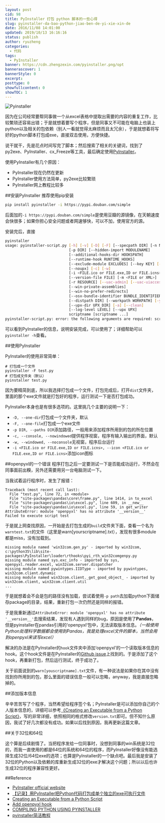 ```yaml
---
layout: post
cid: 98
title: PyInstaller 打包 python 脚本的一些心得
slug: pyinstaller-da-bao-python-jiao-ben-de-yi-xie-xin-de
date: 2016/11/08 14:01:00
updated: 2019/10/13 16:16:16
status: publish
author: ryuzheng
categories: 
  - 代码
tags: 
  - PyInstaller
banner: https://cdn.zhengzexin.com/pyinstaller.png/opt
bannerascover: 1
bannerStyle: 0
excerpt: 
posttype: 0
showfullcontent: 0
showTOC: 1
---
```



![Pyinstaller][1]

因为在公司经常要帮同事做一个从excel表格中提取出需要的内容的重复工作，比较繁琐还容易出错；于是就想着要写个程序，但是同事又不可能在电脑上也装上python以及相关的包依赖（别人一看就觉得太麻烦而且太冗余），于是就想着将写好的python脚本打包成exe，直接双击使用，方便快捷。

说干就干，先是花点时间写完了脚本；然后搜索了相关的关键词，找到了py2exe、PyInstaller、cx_Freeze等工具，最后确定使用[PyInstaller](http://www.pyinstaller.org/)。

使用PyInstaller有几个原因：

 - PyInstaller现在仍然在更新
 - PyInstaller使用方法简单，py2exe比较繁琐
 - PyInstaller网上教程比较多

##安装PyInstaller
推荐使用pip安装

```bash
pip install pyinstaller -i https://pypi.douban.com/simple
```

后面加的`-i https://pypi.douban.com/simple`是使用豆瓣的源镜像，在天朝速度会快很多；如果你担心安全问题或者网速够快，可以不加，使用官方的源。

安装完后，直接

```bash
pyinstaller
usage: pyinstaller-script.py [-h] [-v] [-D] [-F] [--specpath DIR] [-n NAME]
                             [-p DIR] [--hidden-import MODULENAME]
                             [--additional-hooks-dir HOOKSPATH]
                             [--runtime-hook RUNTIME_HOOKS]
                             [--exclude-module EXCLUDES] [--key KEY] [-d] [-s]
                             [--noupx] [-c] [-w]
                             [-i <FILE.ico or FILE.exe,ID or FILE.icns>]
                             [--version-file FILE] [-m <FILE or XML>]
                             [-r RESOURCE] [--uac-admin] [--uac-uiaccess]
                             [--win-private-assemblies]
                             [--win-no-prefer-redirects]
                             [--osx-bundle-identifier BUNDLE_IDENTIFIER]
                             [--distpath DIR] [--workpath WORKPATH] [-y]
                             [--upx-dir UPX_DIR] [-a] [--clean]
                             [--log-level LEVEL] [--upx UPX]
                             scriptname [scriptname ...]
pyinstaller-script.py: error: the following arguments are required: scriptname
```
可以看到PyInstaller的信息，说明安装完成，可以使用了；详细帮助可以`pyinstaller -h`查看。

##使用PyInstaller

PyInstaller的使用非常简单：

```
# 打包成一个文件
pyinstaller -F test.py
# 打包成文件夹（默认）
pyinstaller test.py
```
因为要精简到底，所以我选择打包成一个文件，打包完成后，打开`dist`文件夹，里面的那个exe文件就是打包好的程序，运行测试一下是否打包成功。

PyInstaller本身也是有很多选项的。这里挑几个主要的说明一下：

 - `-D, --one-dir`打包成一个文件夹，默认
 - `-F, --one-file`打包成一个exe文件
 - `-p DIR, --paths DIR`添加路径，一般用来添加程序所用到的包的所在位置
 - `-c, --console, --nowindowed`提供程序视窗，程序有输入输出的界面，默认
 - `-w, --windowed, --noconsole`无视窗，程序后台运行
 - `-i <FILE.ico or FILE.exe,ID or FILE.icns>, --icon <FILE.ico or FILE.exe,ID or FILE.icns>`添加icon图标

##openpyxl的一个错误
程序打包之后一定要测试一下是否能成功运行，不然会在同事面前出糗，另外还需要用另一台电脑测试一下。

当我试着运行程序时，发生了报错：

```
Traceback (most recent call last):
  File "test.py", line 72, in <module>
  File "site-packages\pandas\core\frame.py", line 1414, in to_excel
  File "site-packages\pandas\io\excel.py", line 609, in __new__
  File "site-packages\pandas\io\excel.py", line 59, in get_writer
AttributeError: module 'openpyxl' has no attribute '__version__'
Failed to execute script test
```

于是就上网查找原因，一开始是去打包生成的`build`文件夹下面，查看一个名为`warntest.txt`的文件（这里是warn[yourscriptname].txt），发现有很多module都是miss，没有加载到。

```
missing module named 'win32com.gen_py' - imported by win32com, c:\python35\lib\site-packages\PyInstaller\loader\rthooks\pyi_rth_win32comgenpy.py
missing module named sys.exc_info - imported by sys, openpyxl.reader.excel, win32com.server.dispatcher
missing module named pywintypes.IIDType - imported by pywintypes, win32com.client.dynamic
missing module named win32com.client._get_good_object_ - imported by win32com.client, win32com.client.util
...
```

于是就想着会不会是包的路径没有加载，尝试着使用`-p path`去加载python下面储存package的目录，结果，重新打包一次仍然还是同样的报错。

于是我重新通过`AttributeError: module 'openpyxl' has no attribute '__version__'`去搜索结果，发现有人遇到同样的bug，原因是使用了**Pandas**，但是pyinstaller在pandas引用的‘openpyxl’包中，无法读取版本信息。*（一般使用Python处理科学数据都会使用到Pandas，我是处理excel文件的脚本，当然会用到openpyxl来读写excel）*

解决的办法是在PyInstaller的`hook`文件夹中添加‘openpyxl’的一个读取版本信息的hook。这个hook文件是在PyInstaller的[Github issue](https://github.com/pyinstaller/pyinstaller/pull/2066)上找到的。于是添加了这个hook，再重新打包，然后运行测试，终于成功了。

关于前面说到的`warn[youscriptname].txt`文件，有一种说法是如果你在其中没有找到你所用到的包，那么里面的错误信息一般可以忽略，anyway，我是直接忽略掉的。

##添加版本信息

辛辛苦苦写了个程序，当然希望给程序签个名；PyInstaller是可以添加你自己的个人版本信息的，详细可以参考[《Creating an Executable from a Python Script》](https://mborgerson.com/creating-an-executable-from-a-python-script)，写的非常详细，依照相同的格式修改`version.txt`即可。但不知什么原因，我试了好几次都没有成功。如果以后找到原因，我再更新这篇文章。

##关于32位和64位

这个算是后续剧情了。当把程序发给一位同事时，没想到同事的win系统是32位的，而我一直使用的都是64位的系统和64位的程序，而PyInstaller好像没有能选择生成32位/64位exe的选项；也算是PyInstaller的一个缺点吧。最后我是安装了32位的Python以及依赖的库重新生成32位的exe才解决这个问题；所以以后也许生成32位的程序兼容性更好。

##Reference
 - [PyInstaller official website](http://www.pyinstaller.org/)
 - [【记录】用PyInstaller把Python代码打包成单个独立的exe可执行文件](http://www.crifan.com/use_pyinstaller_to_package_python_to_single_executable_exe/)
 - [Creating an Executable from a Python Script](https://mborgerson.com/creating-an-executable-from-a-python-script)
 - [Add openpyxl hook](https://github.com/pyinstaller/pyinstaller/pull/2066)
 - [COMPILING PYTHON USING PYINSTALLER](https://metac0rtex.com/compiling-python-using-pyinstaller/)
 - [pyinstaller简洁教程](http://legendtkl.com/2015/11/06/pyinstaller/)


  [1]: https://cdn.zhengzexin.com/pyinstaller.png/opt